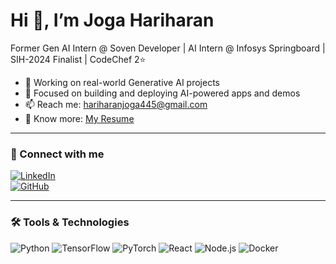 # Hi 👋, I’m Joga Hariharan

Former Gen AI Intern @ Soven Developer | AI Intern @ Infosys Springboard | SIH-2024 Finalist | CodeChef 2⭐

- 🚀 Working on real-world Generative AI projects  
- 🌟 Focused on building and deploying AI-powered apps and demos  
- 📫 Reach me: hariharanjoga445@gmail.com  
- 📄 Know more: [My Resume](https://drive.google.com/file/d/1sxlg7SSSzkYyZuasj5PtzKJuOM4rNnoX/view?usp=sharing)

---

### 🔗 Connect with me  
[![LinkedIn](https://img.shields.io/badge/LinkedIn-0A66C2?logo=linkedin&logoColor=white)](https://linkedin.com/in/jogahariharan)  
[![GitHub](https://img.shields.io/badge/GitHub-181717?logo=github&logoColor=white)](https://github.com/jogahariharan)

---

### 🛠️ Tools & Technologies  
![Python](https://img.shields.io/badge/Python-3776AB?logo=python&logoColor=white)
![TensorFlow](https://img.shields.io/badge/TensorFlow-FF6F00?logo=tensorflow&logoColor=white)
![PyTorch](https://img.shields.io/badge/PyTorch-EE4C2C?logo=pytorch&logoColor=white)
![React](https://img.shields.io/badge/React-20232A?logo=react&logoColor=61DAFB)
![Node.js](https://img.shields.io/badge/Node.js-43853D?logo=node.js&logoColor=white)
![Docker](https://img.shields.io/badge/Docker-2496ED?logo=docker&logoColor=white)
